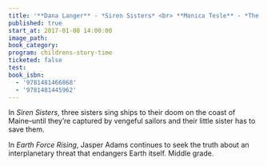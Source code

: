 ```yaml
---
title: '**Dana Langer** - *Siren Sisters* <br> **Monica Tesle** - *The Tundra Trials (Book #2 of the Bounders series)*'
published: true
start_at: 2017-01-08 14:00:00
image_path:
book_category:
program: childrens-story-time
ticketed: false
test:
book_isbn:
  - '9781481466868'
  - '9781481445962'
---
```



In *Siren Sisters*, three sisters sing ships to their doom on the coast of Maine–until they’re captured by vengeful sailors and their little sister has to save them.

In *Earth Force Rising*, Jasper Adams continues to seek the truth about an interplanetary threat that endangers Earth itself. Middle grade.